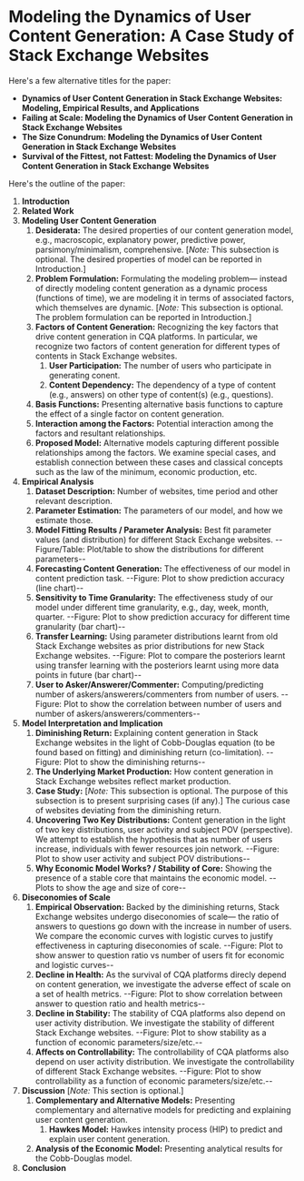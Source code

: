 # Modeling the Dynamics of User Content Generation: A Case Study of Stack Exchange Websites
Here's a few alternative titles for the paper:
- **Dynamics of User Content Generation in Stack Exchange Websites: Modeling, Empirical Results, and Applications**
- **Failing at Scale: Modeling the Dynamics of User Content Generation in Stack Exchange Websites**
- **The Size Conundrum: Modeling the Dynamics of User Content Generation in Stack Exchange Websites**
- **Survival of the Fittest, not Fattest: Modeling the Dynamics of User Content Generation in Stack Exchange Websites**


Here's the outline of the paper:
1. **Introduction**
2. **Related Work**
3. **Modeling User Content Generation**
   1. **Desiderata:** The desired properties of our content generation model, e.g., macroscopic, explanatory power, predictive power, parsimony/minimalism, comprehensive. [*Note:* This subsection is optional. The desired properties of model can be reported in Introduction.]
   2. **Problem Formulation:** Formulating the modeling problem— instead of directly modeling content generation as a dynamic process (functions of time), we are modeling it in terms of associated factors, which themselves are dynamic.  [*Note:* This subsection is optional. The problem formulation can be reported in Introduction.]
   3. **Factors of Content Generation:** Recognizing the key factors that drive content generation in CQA platforms. In particular, we recognize two factors of content generation for different types of contents in Stack Exchange websites. 
       1. **User Participation:** The number of users who participate in generating conent.
       2. **Content Dependency:**  The dependency of a type of content (e.g., answers) on other type of content(s) (e.g., questions).
   4. **Basis Functions:** Presenting alternative basis functions to capture the effect of a single factor on content generation. 
   5. **Interaction among the Factors:** Potential interaction among the factors and resultant relationships. 
   6. **Proposed Model:** Alternative models capturing different possible relationships among the factors. We examine special cases, and establish connection between these cases and classical concepts such as the law of the minimum, economic production, etc.
4. **Empirical Analysis**
   1. **Dataset Description:** Number of websites, time period and other relevant description.
   2. **Parameter Estimation:** The parameters of our model, and how we estimate those.
   3. **Model Fitting Results / Parameter Analysis:** Best fit parameter values (and distribution) for different Stack Exchange websites. --Figure/Table: Plot/table to show the distributions for different parameters--
   4. **Forecasting Content Generation:** The effectiveness of our model in content prediction task. --Figure: Plot to show prediction accuracy (line chart)-- 
   5. **Sensitivity to Time Granularity:** The effectiveness study of our model under different time granularity, e.g., day, week, month, quarter. --Figure: Plot to show prediction accuracy for different time granularity (bar chart)-- 
   6. **Transfer Learning:** Using parameter distributions learnt from old Stack Exchange websites as prior distributions for new Stack Exchange websites. --Figure: Plot to compare the posteriors learnt using transfer learning with the posteriors learnt using more data points in future (bar chart)-- 
   7. **User to Asker/Answerer/Commenter:** Computing/predicting number of askers/answerers/commenters from number of users. --Figure: Plot to show the correlation between number of users and number of askers/answerers/commenters-- 
4. **Model Interpretation and Implication**
   1. **Diminishing Return:** Explaining content generation in Stack Exchange websites in the light of Cobb-Douglas equation (to be found based on fitting) and diminishing return (co-limitation). --Figure: Plot to show the diminishing returns--   
   2. **The Underlying Market Production:** How content generation in Stack Exchange websites reflect market production.
   3. **Case Study:** [*Note:* This subsection is optional. The purpose of this subsection is to present surprising cases (if any).] The curious case of websites deviating from the diminishing return.
   4. **Uncovering Two Key Distributions:** Content generation in the light of two key distributions, user activity and subject POV (perspective). We attempt to establish the hypothesis that as number of users increase, individuals with fewer resources join network. --Figure: Plot to show user activity and subject POV distributions-- 
   5. **Why Economic Model Works? / Stability of Core:** Showing the presence of a stable core that maintains the economic model. --Plots to show the age and size of core--
6. **Diseconomies of Scale** 
   1. **Empirical Observation:** Backed by the diminishing returns, Stack Exchange websites undergo diseconomies of scale— the ratio of answers to questions go down with the increase in number of users. We compare the economic curves with logistic curves to justify effectiveness in capturing diseconomies of scale. --Figure: Plot to show answer to question ratio vs number of users fit for economic and logistic curves--  
   2. **Decline in Health:** As the survival of CQA platforms direcly depend on content generation, we investigate the adverse effect of scale on a set of health metrics. --Figure: Plot to show correlation between answer to question ratio and health metrics-- 
   3. **Decline in Stability:** The stability of CQA platforms also depend on user activity distribution. We investigate the stability of different Stack Exchange websites. --Figure: Plot to show stability as a function of economic parameters/size/etc.--
   4. **Affects on Controllability:** The controllability of CQA platforms also depend on user activity distribution. We investigate the controllability of different Stack Exchange websites. --Figure: Plot to show controllability as a function of economic parameters/size/etc.--
7. **Discussion**  [*Note:* This section is optional.]
   1. **Complementary and Alternative Models:** Presenting complementary and alternative models for predicting and explaining user content generation.
       1. **Hawkes Model:** Hawkes intensity process (HIP) to predict and explain user content generation.
   2. **Analysis of the Economic Model:** Presenting analytical results for the Cobb-Douglas model.
8. **Conclusion**
